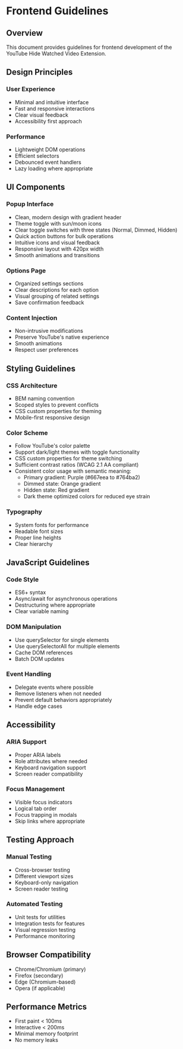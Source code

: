 # Frontend Guidelines

## Overview
This document provides guidelines for frontend development of the YouTube Hide Watched Video Extension.

## Design Principles

### User Experience
- Minimal and intuitive interface
- Fast and responsive interactions
- Clear visual feedback
- Accessibility first approach

### Performance
- Lightweight DOM operations
- Efficient selectors
- Debounced event handlers
- Lazy loading where appropriate

## UI Components

### Popup Interface
- Clean, modern design with gradient header
- Theme toggle with sun/moon icons
- Clear toggle switches with three states (Normal, Dimmed, Hidden)
- Quick action buttons for bulk operations
- Intuitive icons and visual feedback
- Responsive layout with 420px width
- Smooth animations and transitions

### Options Page
- Organized settings sections
- Clear descriptions for each option
- Visual grouping of related settings
- Save confirmation feedback

### Content Injection
- Non-intrusive modifications
- Preserve YouTube's native experience
- Smooth animations
- Respect user preferences

## Styling Guidelines

### CSS Architecture
- BEM naming convention
- Scoped styles to prevent conflicts
- CSS custom properties for theming
- Mobile-first responsive design

### Color Scheme
- Follow YouTube's color palette
- Support dark/light themes with toggle functionality
- CSS custom properties for theme switching
- Sufficient contrast ratios (WCAG 2.1 AA compliant)
- Consistent color usage with semantic meaning:
  - Primary gradient: Purple (#667eea to #764ba2)
  - Dimmed state: Orange gradient
  - Hidden state: Red gradient
  - Dark theme optimized colors for reduced eye strain

### Typography
- System fonts for performance
- Readable font sizes
- Proper line heights
- Clear hierarchy

## JavaScript Guidelines

### Code Style
- ES6+ syntax
- Async/await for asynchronous operations
- Destructuring where appropriate
- Clear variable naming

### DOM Manipulation
- Use querySelector for single elements
- Use querySelectorAll for multiple elements
- Cache DOM references
- Batch DOM updates

### Event Handling
- Delegate events where possible
- Remove listeners when not needed
- Prevent default behaviors appropriately
- Handle edge cases

## Accessibility

### ARIA Support
- Proper ARIA labels
- Role attributes where needed
- Keyboard navigation support
- Screen reader compatibility

### Focus Management
- Visible focus indicators
- Logical tab order
- Focus trapping in modals
- Skip links where appropriate

## Testing Approach

### Manual Testing
- Cross-browser testing
- Different viewport sizes
- Keyboard-only navigation
- Screen reader testing

### Automated Testing
- Unit tests for utilities
- Integration tests for features
- Visual regression testing
- Performance monitoring

## Browser Compatibility
- Chrome/Chromium (primary)
- Firefox (secondary)
- Edge (Chromium-based)
- Opera (if applicable)

## Performance Metrics
- First paint < 100ms
- Interactive < 200ms
- Minimal memory footprint
- No memory leaks